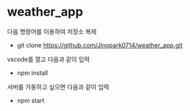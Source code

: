 # weather_app

다음 명령어를 이용하여 저장소 복제
- git clone https://github.com/Jinopark0714/weather_app.git

vscode를 열고 다음과 같이 입력
- npm install

서버를 가동하고 싶으면 다음과 같이 입력
- npm start